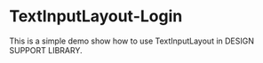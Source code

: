 # TextInputLayout-Login
This is a simple demo show how to use TextInputLayout in DESIGN SUPPORT LIBRARY.

